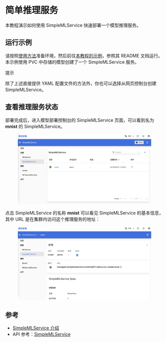 # 简单推理服务

本教程演示如何使用 SimpleMLService 快速部署一个模型推理服务。

## 运行示例

请按照<a target="_blank" rel="noopener noreferrer" href="https://github.com/t9k/tutorial-examples/blob/v20240206/docs/README-zh.md#%E4%BD%BF%E7%94%A8%E6%96%B9%E6%B3%95">使用方法</a>准备环境，然后前往<a target="_blank" rel="noopener noreferrer" href="https://github.com/t9k/tutorial-examples/blob/v20240206/deployment/simplemlservice">本教程的示例</a>，参照其 README 文档运行。本示例使用 PVC 中存储的模型创建了一个 SimpleMLService 服务。

<aside class="note tip">
<div class="title">提示</div>

除了上述直接提供 YAML 配置文件的方法外，你也可以选择从网页控制台创建 SimpleMLService。

</aside>

## 查看推理服务状态

部署完成后，进入模型部署控制台的 SimpleMLService 页面，可以看到名为 **mnist** 的 SimpleMLService。

<figure class="screenshot">
    <img alt="list" src="../assets/tasks/deploy-simplemlservice/list.png" />
</figure>

点击 SimpleMLService 的名称 **mnist** 可以看见 SimpleMLService 的基本信息，其中 URL 是在集群内访问这个推理服务的地址：

<figure class="screenshot">
    <img alt="detail" src="../assets/tasks/deploy-simplemlservice/details.png" />
</figure>

## 参考

- [SimpleMLService 介绍](../modules/deployment/simplemlservice.md)
- API 参考：[SimpleMLService](../../references/api-reference/simplemlservice.md)
